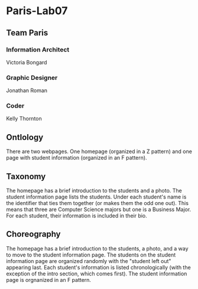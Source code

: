 # Paris-Lab07

## Team Paris

### Information Architect
Victoria Bongard

### Graphic Designer
Jonathan Roman

### Coder
Kelly Thornton

## Ontlology
There are two webpages. One homepage (organized in a Z pattern) and one page with student information (organized in an F pattern).

## Taxonomy
The homepage has a brief introduction to the students and a photo. The student information page lists the students. Under each student's name is the identifier that ties them together (or makes them the odd one out). This means that three are Computer Science majors but one is a Business Major. For each student, their information is included in their bio.

## Choreography
The homepage has a brief introduction to the students, a photo, and a way to move to the student information page. The students on the student information page are organized randomly with the "student left out" appearing last. Each student's information is listed chronologically (with the exception of the intro section, which comes first). The student information page is orgnanized in an F pattern.
